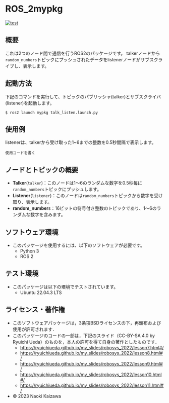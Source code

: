 # ROS_2mypkg
[![test](https://github.com/naoki0115-cyber/robosys2023/actions/workflows/test.yml/badge.svg)](https://github.com/naoki0115-cyber/robosys2023/actions/workflows/test.yml)
## 概要
これは2つのノード間で通信を行うROS2のパッケージです。
talkerノードから``random_numbers``トピックにプッシュされたデータをlistenerノードがサブスクライブし、表示します。
## 起動方法
下記のコマンドを実行して、トピックのパブリッシャ(talker)とサブスクライバ(listener)を起動します。
```
$ ros2 launch mypkg talk_listen.launch.py
```
## 使用例
listenerは、talkerから受け取った1~6までの整数を0.5秒間隔で表示します。
```
使用コードを書く
```
## ノードとトピックの概要
* **Talker**(``talker``)：このノードは1～6のランダムな数字を0.5秒毎に``random_numbers``トピックにプッシュします。
* **Listener**(``listener``)：このノードは``random_numbers``トピックから数字を受け取り、表示します。
* **random_number**s：16ビットの符号付き整数のトピックであり、1～6のランダムな数字を含みます。
## ソフトウェア環境
* このパッケージを使用するには、以下のソフトウェアが必要です。
	* Python 3
	* ROS 2
## テスト環境
* このパッケージは以下の環境でテストされています。
	* Ubuntu 22.04.3 LTS
## ライセンス・著作権
* このソフトウェアパッケージは，3条項BSDライセンスの下，再頒布および使用が許可されます．
* このパッケージのコードの一部は，下記のスライド（CC-BY-SA 4.0 by Ryuichi Ueda）のものを，本人の許可を得て自身の著作としたものです．
	* https://ryuichiueda.github.io/my_slides/robosys_2022/lesson7.html#/
	* https://ryuichiueda.github.io/my_slides/robosys_2022/lesson8.html#/
	* https://ryuichiueda.github.io/my_slides/robosys_2022/lesson9.html#/
	* https://ryuichiueda.github.io/my_slides/robosys_2022/lesson10.html#/
	* https://ryuichiueda.github.io/my_slides/robosys_2022/lesson11.html#/
* © 2023 Naoki Kaizawa
